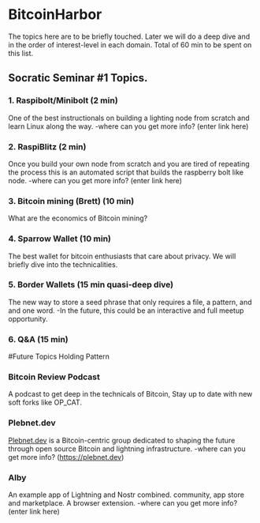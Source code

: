 # BitcoinHarbor

The topics here are to be briefly touched. Later we will do a deep dive and in the order of interest-level in each domain. Total of 60 min to be spent on this list. 

## Socratic Seminar #1 Topics. 

### 1. Raspibolt/Minibolt (2 min) 
One of the best instructionals on building a lighting node from scratch and learn Linux along the way.
-where can you get more info? (enter link here)
### 2. RaspiBlitz (2 min) 
Once you build your own node from scratch and you are tired of repeating the process this is an automated script that builds the raspberry bolt like node.
-where can you get more info? (enter link here)
### 3. Bitcoin mining (Brett) (10 min) 
What are the economics of Bitcoin mining?
### 4. Sparrow Wallet (10 min)
The best wallet for bitcoin enthusiasts that care about privacy. We will briefly dive into the technicalities.
### 5. Border Wallets (15 min quasi-deep dive)
The new way to store a seed phrase that only requires a file, a pattern, and and one word.
-In the future, this could be an interactive and full meetup opportunity. 
### 6. Q&A  (15 min) 

#Future Topics Holding Pattern
### Bitcoin Review Podcast 
A podcast to get deep in the technicals of Bitcoin, Stay up to date with new soft forks like OP_CAT.
### Plebnet.dev 
[Plebnet.dev](https://plebnet.dev) is a Bitcoin-centric group dedicated to shaping the future through open source Bitcoin and lightning infrastructure.
-where can you get more info? (https://plebnet.dev)
### Alby 
An example app of Lightning and Nostr combined. community, app store and marketplace. A browser extension.
-where can you get more info? (enter link here)
